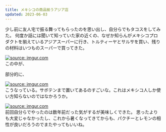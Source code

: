 ```yaml
---
title: メキシコの商品揃うアジア店
updated: 2023-06-03
---
```


少し前に友人宅で振る舞ってもらったのを思い出し、自分らでもタコスをしてみた。
何度か話には聞いて知っていた家の近くの、なぜか知らんがメキシコプロダクトを揃えているアジアスーパーに行き、トルティーヤとサルサを買い、残りの材料はいつものスーパーで買ってきた。

<a href="https://imgur.com/0BYtWTp"><img src="https://i.imgur.com/0BYtWTp.png" title="source: imgur.com" /></a>  
この中が、

部分的に、

<a href="https://imgur.com/SoBJU1g"><img src="https://i.imgur.com/SoBJU1g.png" title="source: imgur.com" /></a>  
こうなっている。サボテンまで置いてあるのすごいな。これはメキシコ人しか使い方知らないのではなかろうか。

<a href="https://imgur.com/gRi3pxY"><img src="https://i.imgur.com/gRi3pxY.png" title="source: imgur.com" /></a>  
前回自分らでやったのは数年前だった気がするが美味しくできた。
思ったよりも大変じゃなかったし、これから暑くなってきてからも、パクチーとレモンの相性が良いだろうのでまたやってもいいね。
